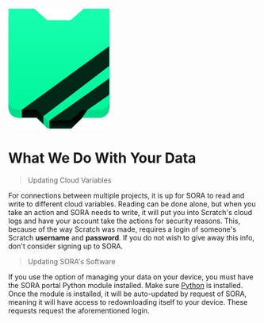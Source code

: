![](https://github.com/GitbyteMaster/SORA/blob/main/assets/logo.svg)

# What We Do With Your Data
> Updating Cloud Variables

For connections between multiple projects, it is up for SORA to read and write to different cloud variables. Reading can be
done alone, but when you take an action and SORA needs to write, it will put you into Scratch's cloud logs and have your
account take the actions for security reasons. This, because of the way Scratch was made, requires a login of someone's
Scratch <b>username</b> and <b>password</b>. If you do not wish to give away this info, don't consider signing up to SORA.
> Updating SORA's Software

If you use the option of managing your data on your device, you must have the SORA portal Python module installed. Make
sure [Python](https://www.python.org/) is installed. Once the module is installed, it will be auto-updated by request of
SORA, meaning it will have access to redownloading itself to your device. These requests request the aforementioned
login.
